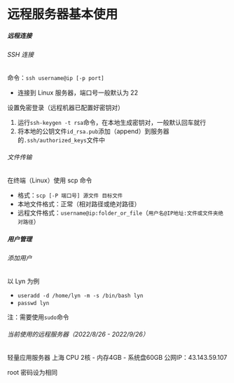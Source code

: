 # 远程服务器基本使用


##### 远程连接
###### SSH 连接
命令：`ssh username@ip [-p port]`
* 连接到 Linux 服务器，端口号一般默认为 22

设置免密登录（远程机器已配置好密钥对）
1. 运行`ssh-keygen -t rsa`命令，在本地生成密钥对，一般默认回车就行
2. 将本地的公钥文件`id_rsa.pub`添加（append）到服务器的`.ssh/authorized_keys`文件中

###### 文件传输
在终端（Linux）使用 scp 命令
* 格式：`scp [-P 端口号] 源文件 目标文件`
* 本地文件格式：正常（相对路径或绝对路径）
* 远程文件格式：`username@ip:folder_or_file`（`用户名@IP地址:文件或文件夹绝对路径`）

##### 用户管理
###### 添加用户
以 Lyn 为例
* `useradd -d /home/lyn -m -s /bin/bash lyn`
* `passwd lyn`

注：需要使用`sudo`命令

###### 当前使用的远程服务器（2022/8/26 - 2022/9/26）
轻量应用服务器 上海
CPU 2核 - 内存4GB - 系统盘60GB
公网IP：43.143.59.107

root 密码设为相同
